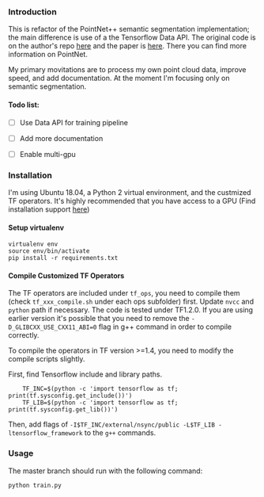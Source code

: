 ### Introduction

This is refactor of the PointNet++ semantic segmentation implementation; the main difference is use of a the Tensorflow Data API. The original code is on the author's repo <a href="https://github.com/charlesq34/pointnet2">here</a> and the paper is <a href="https://arxiv.org/abs/1706.02413">here</a>. There you can find more information on PointNet.

My primary movitations are to process my own point cloud data, improve speed, and add documentation. At the moment I'm focusing only on semantic segmentation.

#### Todo list:
- [ ] Use Data API for training pipeline
- [ ] Add more documentation
- [ ] Enable multi-gpu 


### Installation

I'm using Ubuntu 18.04, a Python 2 virtual environment, and the custmized TF operators. It's highly recommended that you have access to a GPU (Find installation support <a href="https://www.tensorflow.org/install/gpu">here</a>)

#### Setup virtualenv

```
virtualenv env
source env/bin/activate
pip install -r requirements.txt
```

#### Compile Customized TF Operators
The TF operators are included under `tf_ops`, you need to compile them (check `tf_xxx_compile.sh` under each ops subfolder) first. Update `nvcc` and `python` path if necessary. The code is tested under TF1.2.0. If you are using earlier version it's possible that you need to remove the `-D_GLIBCXX_USE_CXX11_ABI=0` flag in g++ command in order to compile correctly.

To compile the operators in TF version >=1.4, you need to modify the compile scripts slightly.

First, find Tensorflow include and library paths.

        TF_INC=$(python -c 'import tensorflow as tf; print(tf.sysconfig.get_include())')
        TF_LIB=$(python -c 'import tensorflow as tf; print(tf.sysconfig.get_lib())')
        
Then, add flags of `-I$TF_INC/external/nsync/public -L$TF_LIB -ltensorflow_framework` to the `g++` commands.

### Usage

The master branch should run with the following command:

`python train.py`
